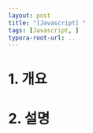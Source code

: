 ```yaml
---
layout: post
title: "[Javascript] "
tags: [Javascript, ]
typora-root-url: ..
---
```


# 1. 개요





# 2. 설명



